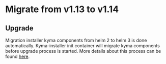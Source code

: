 # Migrate from v1.13 to v1.14

## Upgrade

Migration installer kyma components from helm 2 to helm 3 is done automatically. Kyma-installer init container will migrate kyma components before upgrade process is started. More details about this process can be found [here](https://github.com/kyma-project/kyma/docs/kyma/03-03-charts.md#migration-to-helm-v3). 